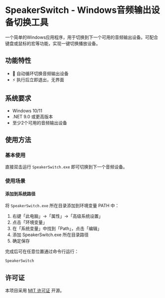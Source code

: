 # SpeakerSwitch - Windows音频输出设备切换工具

一个简单的Windows应用程序，用于切换到下一个可用的音频输出设备。可配合键盘或鼠标的宏等功能，实现一键切换播放设备。

## 功能特性

- 🔄 自动循环切换音频输出设备
- ⚡ 执行后立即退出，无界面

## 系统要求

- Windows 10/11
- .NET 9.0 或更高版本
- 至少2个可用的音频输出设备

## 使用方法

### 基本使用

直接双击运行 `SpeakerSwitch.exe` 即可切换到下一个音频设备。

### 使用场景

#### 添加到系统路径

将 `SpeakerSwitch.exe` 所在目录添加到环境变量 PATH 中：

1. 右键「此电脑」→「属性」→「高级系统设置」
2. 点击「环境变量」
3. 在「系统变量」中找到「Path」，点击「编辑」
4. 添加 SpeakerSwitch.exe 所在目录路径
5. 确定保存

完成后可在任意位置通过命令行运行：
```cmd
SpeakerSwitch
```

## 许可证

本项目采用 [MIT 许可证](LICENSE) 开源。
